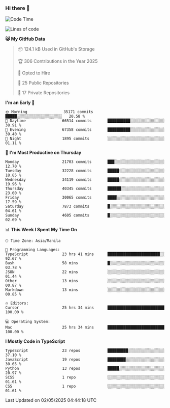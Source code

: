 ### Hi there 👋

<!--START_SECTION:waka-->
![Code Time](http://img.shields.io/badge/Code%20Time-1%2C683%20hrs%2034%20mins-blue)

![Lines of code](https://img.shields.io/badge/From%20Hello%20World%20I%27ve%20Written-64.8%20million%20lines%20of%20code-blue)

**🐱 My GitHub Data** 

> 📦 124.1 kB Used in GitHub's Storage 
 > 
> 🏆 306 Contributions in the Year 2025
 > 
> 💼 Opted to Hire
 > 
> 📜 25 Public Repositories 
 > 
> 🔑 17 Private Repositories 
 > 
**I'm an Early 🐤** 

```text
🌞 Morning                35171 commits       █████░░░░░░░░░░░░░░░░░░░░   20.58 % 
🌆 Daytime                66514 commits       ██████████░░░░░░░░░░░░░░░   38.91 % 
🌃 Evening                67358 commits       ██████████░░░░░░░░░░░░░░░   39.40 % 
🌙 Night                  1895 commits        ░░░░░░░░░░░░░░░░░░░░░░░░░   01.11 % 
```
📅 **I'm Most Productive on Thursday** 

```text
Monday                   21703 commits       ███░░░░░░░░░░░░░░░░░░░░░░   12.70 % 
Tuesday                  32228 commits       █████░░░░░░░░░░░░░░░░░░░░   18.85 % 
Wednesday                34119 commits       █████░░░░░░░░░░░░░░░░░░░░   19.96 % 
Thursday                 40345 commits       ██████░░░░░░░░░░░░░░░░░░░   23.60 % 
Friday                   30065 commits       ████░░░░░░░░░░░░░░░░░░░░░   17.59 % 
Saturday                 7873 commits        █░░░░░░░░░░░░░░░░░░░░░░░░   04.61 % 
Sunday                   4605 commits        █░░░░░░░░░░░░░░░░░░░░░░░░   02.69 % 
```


📊 **This Week I Spent My Time On** 

```text
🕑︎ Time Zone: Asia/Manila

💬 Programming Languages: 
TypeScript               23 hrs 41 mins      ███████████████████████░░   92.67 % 
Bash                     58 mins             █░░░░░░░░░░░░░░░░░░░░░░░░   03.78 % 
JSON                     22 mins             ░░░░░░░░░░░░░░░░░░░░░░░░░   01.44 % 
Other                    13 mins             ░░░░░░░░░░░░░░░░░░░░░░░░░   00.87 % 
Markdown                 13 mins             ░░░░░░░░░░░░░░░░░░░░░░░░░   00.85 % 

🔥 Editors: 
Cursor                   25 hrs 34 mins      █████████████████████████   100.00 % 

💻 Operating System: 
Mac                      25 hrs 34 mins      █████████████████████████   100.00 % 
```

**I Mostly Code in TypeScript** 

```text
TypeScript               23 repos            █████████░░░░░░░░░░░░░░░░   37.10 % 
JavaScript               19 repos            ████████░░░░░░░░░░░░░░░░░   30.65 % 
Python                   13 repos            █████░░░░░░░░░░░░░░░░░░░░   20.97 % 
SCSS                     1 repo              ░░░░░░░░░░░░░░░░░░░░░░░░░   01.61 % 
CSS                      1 repo              ░░░░░░░░░░░░░░░░░░░░░░░░░   01.61 % 
```




 Last Updated on 02/05/2025 04:44:18 UTC
<!--END_SECTION:waka-->
